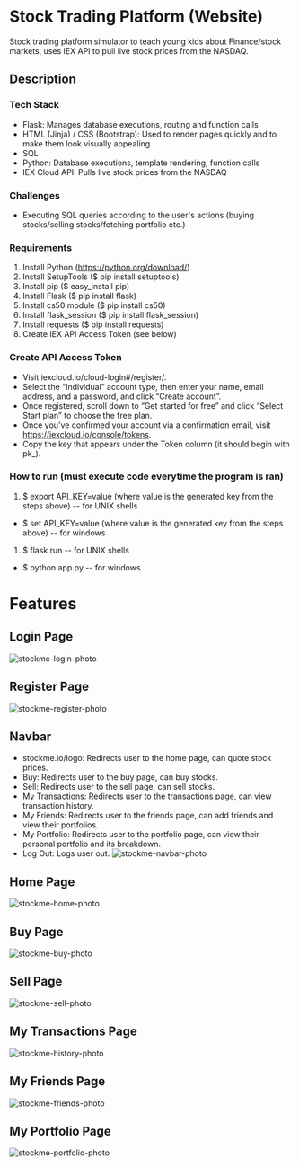 # Stock Trading Platform (Website)
Stock trading platform simulator to teach young kids about Finance/stock markets, uses IEX API to pull live stock prices from the NASDAQ.

## Description
### Tech Stack
- Flask: Manages database executions, routing and function calls
- HTML (Jinja) / CSS (Bootstrap): Used to render pages quickly and to make them look visually appealing
- SQL
- Python: Database executions, template rendering, function calls
- IEX Cloud API: Pulls live stock prices from the NASDAQ

### Challenges
- Executing SQL queries according to the user's actions (buying stocks/selling stocks/fetching portfolio etc.)

### Requirements
1. Install Python (https://python.org/download/)
1. Install SetupTools ($ pip install setuptools)
1. Install pip ($ easy_install pip)
1. Install Flask ($ pip install flask)
1. Install cs50 module ($ pip install cs50)
1. Install flask_session ($ pip install flask_session)
1. Install requests ($ pip install requests)
1. Create IEX API Access Token (see below)

### Create API Access Token
- Visit iexcloud.io/cloud-login#/register/.
- Select the “Individual” account type, then enter your name, email address, and a password, and click “Create account”.
- Once registered, scroll down to “Get started for free” and click “Select Start plan” to choose the free plan.
- Once you’ve confirmed your account via a confirmation email, visit https://iexcloud.io/console/tokens.
- Copy the key that appears under the Token column (it should begin with pk_).

### How to run (must execute code everytime the program is ran)
1. $ export API_KEY=value (where value is the generated key from the steps above) -- for UNIX shells
- $ set API_KEY=value (where value is the generated key from the steps above) -- for windows
1. $ flask run -- for UNIX shells
- $ python app.py -- for windows

# Features

## Login Page
![stockme-login-photo](https://user-images.githubusercontent.com/89746098/187583895-0a24481a-5189-4a2f-a0ee-9e8e34563249.jpg)

## Register Page
![stockme-register-photo](https://user-images.githubusercontent.com/89746098/187583899-be397d17-0053-4c14-abbc-3fd41703264b.jpg)

## Navbar
- stockme.io/logo: Redirects user to the home page, can quote stock prices.
- Buy: Redirects user to the buy page, can buy stocks.
- Sell: Redirects user to the sell page, can sell stocks.
- My Transactions: Redirects user to the transactions page, can view transaction history.
- My Friends: Redirects user to the friends page, can add friends and view their portfolios.
- My Portfolio: Redirects user to the portfolio page, can view their personal portfolio and its breakdown.
- Log Out: Logs user out.
![stockme-navbar-photo](https://user-images.githubusercontent.com/89746098/187583907-d03285ee-0eb5-42a5-9fb8-22948fbeaca9.jpg)

## Home Page
![stockme-home-photo](https://user-images.githubusercontent.com/89746098/187583913-2b890e61-df71-467f-ab98-a5a609ad4b0f.jpg)

## Buy Page
![stockme-buy-photo](https://user-images.githubusercontent.com/89746098/187583921-c15e9818-ae38-4560-8bd2-925c0f655736.jpg)

## Sell Page
![stockme-sell-photo](https://user-images.githubusercontent.com/89746098/187583930-29ca5e4d-5bbd-4e88-ac27-ee13783769a2.jpg)

## My Transactions Page
![stockme-history-photo](https://user-images.githubusercontent.com/89746098/187583946-296045ed-8ac5-44f9-80e1-b12ee43d12a1.jpg)

## My Friends Page
![stockme-friends-photo](https://user-images.githubusercontent.com/89746098/187583957-24a6bd49-a5b5-40c0-bb1d-0971ccb84d8e.jpg)

## My Portfolio Page
![stockme-portfolio-photo](https://user-images.githubusercontent.com/89746098/187583989-12f06bb9-b6fb-4db4-91e9-a5fbe5974e5f.jpg)


